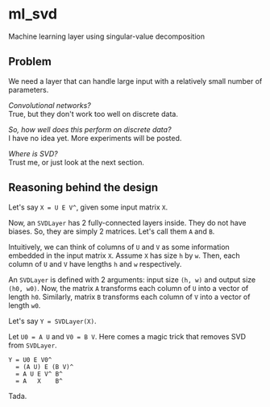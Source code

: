 ml_svd
===

Machine learning layer using singular-value decomposition


Problem
---

We need a layer that can handle large input with a relatively small number of parameters.

*Convolutional networks?*  
True, but they don't work too well on discrete data.

*So, how well does this perform on discrete data?*  
I have no idea yet. More experiments will be posted.

*Where is SVD?*  
Trust me, or just look at the next section.


Reasoning behind the design
---

Let's say `X = U E V^`, given some input matrix `X`.

Now, an `SVDLayer` has 2 fully-connected layers inside.
They do not have biases.
So, they are simply 2 matrices.
Let's call them `A` and `B`.

Intuitively, we can think of columns of `U` and `V` as some information embedded in the input matrix `X`.
Assume `X` has size `h` by `w`.
Then, each column of `U` and `V` have lengths `h` and `w` respectively.

An `SVDLayer` is defined with 2 arguments: input size `(h, w)` and output size `(h0, w0)`.
Now, the matrix `A` transforms each column of `U` into a vector of length `h0`.
Similarly, matrix `B` transforms each column of `V` into a vector of length `w0`.

Let's say `Y = SVDLayer(X)`. 

Let `U0 = A U` and `V0 = B V`.
Here comes a magic trick that removes SVD from `SVDLayer`.

```
Y = U0 E V0^
  = (A U) E (B V)^
  = A U E V^ B^
  = A   X    B^
```

Tada.

